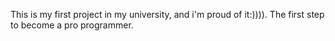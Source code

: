 This is my first project in my university, and i'm proud of it:)))). The first step to become a pro programmer.
